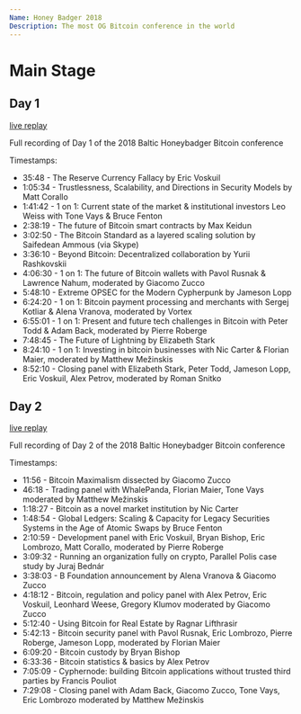 ```yaml
---
Name: Honey Badger 2018
Description: The most OG Bitcoin conference in the world
---
```


# Main Stage 

## Day 1

[live replay](https://www.youtube.com/live/66ZoGUAnY9s?si=4lWpbOAAHV1RaIHm)

Full recording of Day 1 of the 2018 Baltic Honeybadger Bitcoin conference

Timestamps:
- 35:48 - The Reserve Currency Fallacy by Eric Voskuil
- 1:05:34 - Trustlessness, Scalability, and Directions in Security Models by Matt Corallo
- 1:41:42 - 1 on 1: Current state of the market & institutional investors Leo Weiss with Tone Vays & Bruce Fenton
- 2:38:19 - The future of Bitcoin smart contracts by Max Keidun
- 3:02:50 - The Bitcoin Standard as a layered scaling solution by Saifedean Ammous (via Skype)
- 3:36:10 - Beyond Bitcoin: Decentralized collaboration by Yurii Rashkovskii 
- 4:06:30 - 1 on 1: The future of Bitcoin wallets with Pavol Rusnak & Lawrence Nahum, moderated by Giacomo Zucco
- 5:48:10 - Extreme OPSEC for the Modern Cypherpunk by Jameson Lopp
- 6:24:20 - 1 on 1: Bitcoin payment processing and merchants with Sergej Kotliar & Alena Vranova, moderated by Vortex
- 6:55:01 - 1 on 1: Present and future tech challenges in Bitcoin with Peter Todd & Adam Back, moderated by Pierre Roberge
- 7:48:45 - The Future of Lightning by Elizabeth Stark
- 8:24:10 - 1 on 1: Investing in bitcoin businesses with Nic Carter & Florian Maier, moderated by Matthew Mežinskis
- 8:52:10 - Closing panel with Elizabeth Stark, Peter Todd, Jameson Lopp, Eric Voskuil, Alex Petrov, moderated by Roman Snitko


## Day 2 

[live replay](https://www.youtube.com/live/D2WXxgZ8h-0?si=Ty84KjRzZT-vygNF)

Full recording of Day 2 of the 2018 Baltic Honeybadger Bitcoin conference

Timestamps:
- 11:56 - Bitcoin Maximalism dissected by Giacomo Zucco
- 46:18 - Trading panel with WhalePanda, Florian Maier, Tone Vays moderated by Matthew Mežinskis
- 1:18:27 - Bitcoin as a novel market institution by Nic Carter
- 1:48:54 - Global Ledgers: Scaling & Capacity for Legacy Securities Systems in the Age of Atomic Swaps by Bruce Fenton
- 2:10:59 - Development panel with Eric Voskuil, Bryan Bishop, Eric Lombrozo, Matt Corallo, moderated by Pierre Roberge 
- 3:09:32 - Running an organization fully on crypto, Parallel Polis case study by Juraj Bednár
- 3:38:03 - B Foundation announcement by Alena Vranova & Giacomo Zucco
- 4:18:12 - Bitcoin, regulation and policy panel with Alex Petrov, Eric Voskuil, Leonhard Weese, Gregory Klumov moderated by Giacomo Zucco
- 5:12:40 - Using Bitcoin for Real Estate by Ragnar Lifthrasir
- 5:42:13 - Bitcoin security panel with Pavol Rusnak, Eric Lombrozo, Pierre Roberge, Jameson Lopp, moderated by Florian Maier
- 6:09:20 - Bitcoin custody by Bryan Bishop
- 6:33:36 - Bitcoin statistics & basics by Alex Petrov
- 7:05:09 - Cyphernode: building Bitcoin applications without trusted third parties by Francis Pouliot
- 7:29:08 - Closing panel with Adam Back, Giacomo Zucco, Tone Vays, Eric Lombrozo moderated by Matthew Mežinskis
